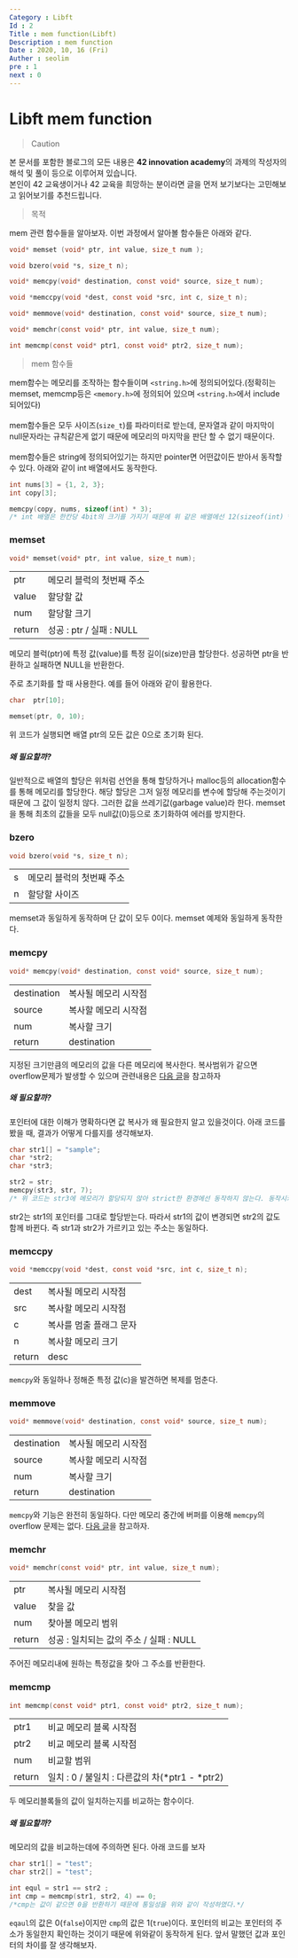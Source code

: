 ```yaml
---
Category : Libft
Id : 2
Title : mem function(Libft)
Description : mem function
Date : 2020, 10, 16 (Fri)
Auther : seolim
pre : 1
next : 0
---
```



# Libft mem function
> Caution

본 문서를 포함한 블로그의 모든 내용은 <b>42 innovation academy</b>의 과제의 작성자의 해석 및 풀이 등으로 이루어져 있습니다.</br>본인이 42 교육생이거나 42 교육을 희망하는 분이라면 글을 먼저 보기보다는 고민해보고 읽어보기를 추천드립니다.


> 목적

mem 관련 함수들을 알아보자. 이번 과정에서 알아볼 함수들은 아래와 같다.

```c
void* memset (void* ptr, int value, size_t num );

void bzero(void *s, size_t n);

void* memcpy(void* destination, const void* source, size_t num);

void *memccpy(void *dest, const void *src, int c, size_t n);

void* memmove(void* destination, const void* source, size_t num);

void* memchr(const void* ptr, int value, size_t num);

int memcmp(const void* ptr1, const void* ptr2, size_t num);
```

> mem 함수들

mem함수는 메모리를 조작하는 함수들이며 `<string.h>`에 정의되어있다.(정확히는 memset, memcmp등은 `<memory.h>`에 정의되어 있으며 `<string.h>`에서 include 되어있다)</br></br>
mem함수들은 모두 사이즈(`size_t`)를 파라미터로 받는데, 문자열과 같이 마지막이 null문자라는 규칙같은게 없기 때문에 메모리의 마지막을 판단 할 수 없기 때문이다.</br></br>mem함수들은 string에 정의되어있기는 하지만 pointer면 어떤값이든 받아서 동작할 수 있다. 아래와 같이 int 배열에서도 동작한다.

```c
int nums[3] = {1, 2, 3};
int copy[3];

memcpy(copy, nums, sizeof(int) * 3);
/* int 배열은 한칸당 4bit의 크기를 가지기 때문에 위 같은 배열에선 12(sizeof(int) * 3)만큼의 크기를 복사해야 정상적으로 동작함을 꼭 기억하자
```


### memset
```c
void* memset(void* ptr, int value, size_t num);
```

<table>
    <tr>
        <td class="title">ptr</td>
        <td>메모리 블럭의 첫번째 주소</td>
    </tr>
    <tr>
        <td class="title">value</td>
        <td>할당할 값</td>
    </tr>
    <tr>
        <td class="title">num</td>
        <td>할당할 크기</td>
    </tr>
    <tr>
        <td class="title">return</td>
        <td>성공 : ptr / 실패 : NULL</td>
    </tr>
</table>

메모리 블럭(ptr)에 특정 값(value)를 특정 길이(size)만큼 할당한다. 성공하면 ptr을 반환하고 실패하면 NULL을 반환한다.

주로 초기화를 할 때 사용한다. 예를 들어 아래와 같이 활용한다.
```c
char  ptr[10];

memset(ptr, 0, 10);
```

위 코드가 실행되면 배열 ptr의 모든 값은 0으로 초기화 된다.

##### 왜 필요할까?
일반적으로 배열의 할당은 위처럼 선언을 통해 할당하거나 malloc등의 allocation함수를 통해 메모리를 할당한다. 해당 할당은 그저 일정 메모리를 변수에 할당해 주는것이기 때문에 그 값이 일정치 않다. 그러한 값을 쓰레기값(garbage value)라 한다. memset을 통해 최초의 값들을 모두 null값(0)등으로 초기화하여 에러를 방지한다.

### bzero
```c
void bzero(void *s, size_t n);
```
<table>
    <tr>
        <td class="title">s</td>
        <td>메모리 블럭의 첫번째 주소</td>
    </tr>
    <tr>
        <td class="title">n</td>
        <td>할당할 사이즈</td>
    </tr>
</table>

memset과 동일하게 동작하며 단 값이 모두 0이다. memset 예제와 동일하게 동작한다.

### memcpy
```c
void* memcpy(void* destination, const void* source, size_t num);
```
<table>
    <tr>
        <td class="title">destination</td>
        <td>복사될 메모리 시작점</td>
    </tr>
    <tr>
        <td class="title">source</td>
        <td>복사할 메모리 시작점</td>
    </tr>
    <tr>
        <td class="title">num</td>
        <td>복사할 크기</td>
    </tr>
    <tr>
        <td class="title">return</td>
        <td>destination</td>
    </tr>
</table>

지정된 크기만큼의 메모리의 값을 다른 메모리에 복사한다. 복사범위가 같으면 overflow문제가 발생할 수 있으며 관련내용은 [다음 글]()을 참고하자

##### 왜 필요할까?
포인터에 대한 이해가 명확하다면 값 복사가 왜 필요한지 알고 있을것이다. 아래 코드를 봤을 때, 결과가 어떻게 다를지를 생각해보자.

```c
char str1[] = "sample";
char *str2;
char *str3;

str2 = str;
memcpy(str3, str, 7);
/* 위 코드는 str3에 메모리가 할당되지 않아 strict한 환경에선 동작하지 않는다. 동작시키려면 str3에 미리 크기 7 이상의 동적할당을 하도록 하자*/
```
str2는 str1의 포인터를 그대로 할당받는다. 따라서 str1의 값이 변경되면 str2의 값도 함께 바뀐다. 즉 str1과 str2가 가르키고 있는 주소는 동일하다. 

### memccpy
```c
void *memccpy(void *dest, const void *src, int c, size_t n);
```
<table>
    <tr>
        <td class="title">dest</td>
        <td>복사될 메모리 시작점</td>
    </tr>
    <tr>
        <td class="title">src</td>
        <td>복사할 메모리 시작점</td>
    </tr>
    <tr>
        <td class="title">c</td>
        <td>복사를 멈출 플래그 문자</td>
    </tr>
    <tr>
        <td class="title">n</td>
        <td>복사할 메모리 크기</td>
    </tr>
    <tr>
        <td class="title">return</td>
        <td>desc</td>
    </tr>
</table>

`memcpy`와 동일하나 정해준 특정 값(c)을 발견하면 복제를 멈춘다.

### memmove
```c
void* memmove(void* destination, const void* source, size_t num);
```
<table>
    <tr>
        <td class="title">destination</td>
        <td>복사될 메모리 시작점</td>
    </tr>
    <tr>
        <td class="title">source</td>
        <td>복사할 메모리 시작점</td>
    </tr>
    <tr>
        <td class="title">num</td>
        <td>복사할 크기</td>
    </tr>
    <tr>
        <td class="title">return</td>
        <td>destination</td>
    </tr>
</table>

`memcpy`와 기능은 완전히 동일하다. 다만 메모리 중간에 버퍼를 이용해 `memcpy`의 overflow 문제는 없다. [다음 글]()을 참고하자.

### memchr
```c
void* memchr(const void* ptr, int value, size_t num);
```
<table>
    <tr>
        <td class="title">ptr</td>
        <td>복사될 메모리 시작점</td>
    </tr>
    <tr>
        <td class="title">value</td>
        <td>찾을 값</td>
    </tr>
    <tr>
        <td class="title">num</td>
        <td>찾아볼 메모리 범위</td>
    </tr>
    <tr>
        <td class="title">return</td>
        <td>성공 : 일치되는 값의 주소 / 실패 : NULL</td>
    </tr>
</table>

주어진 메모리내에 원하는 특정값을 찾아 그 주소를 반환한다. 

### memcmp
```c
int memcmp(const void* ptr1, const void* ptr2, size_t num);
```
<table>
    <tr>
        <td class="title">ptr1</td>
        <td>비교 메모리 블록 시작점</td>
    </tr>
    <tr>
        <td class="title">ptr2</td>
        <td>비교 메모리 블록 시작점</td>
    </tr>
    <tr>
        <td class="title">num</td>
        <td>비교할 범위</td>
    </tr>
    <tr>
        <td class="title">return</td>
        <td>일치 : 0 / 불일치 : 다른값의 차(*ptr1 - *ptr2)</td>
    </tr>
</table>

두 메모리블록들의 값이 일치하는지를 비교하는 함수이다. 

##### 왜 필요할까?
메모리의 값을 비교하는데에 주의하면 된다. 아래 코드를 보자
```c
char str1[] = "test";
char str2[] = "test";

int equl = str1 == str2 ;
int cmp = memcmp(str1, str2, 4) == 0;
/*cmp는 값이 같으면 0을 반환하기 때문에 통일성을 위와 같이 작성하였다.*/
```

`eqaul`의 값은 0(`false`)이지만 `cmp`의 값은 1(`true`)이다. 포인터의 비교는 포인터의 주소가 동일한지 확인하는 것이기 때문에 위와같이 동작하게 된다. 앞서 말했던 값과 포인터의 차이를 잘 생각해보자.

